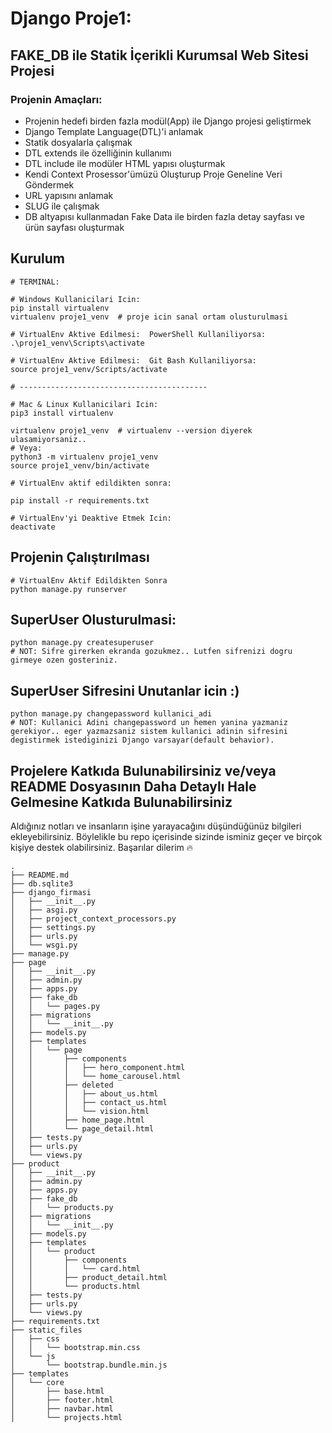 # **Django** Proje1:
## FAKE_DB ile Statik İçerikli Kurumsal Web Sitesi Projesi

### Projenin Amaçları:
* Projenin hedefi birden fazla modül(App) ile Django projesi geliştirmek
* Django Template Language(DTL)'i anlamak
* Statik dosyalarla çalışmak
* DTL extends ile özelliğinin kullanımı
* DTL include ile modüler HTML yapısı oluşturmak
* Kendi Context Prosessor'ümüzü Oluşturup Proje Geneline Veri Göndermek
* URL yapısını anlamak
* SLUG ile çalışmak
* DB altyapısı kullanmadan Fake Data ile birden fazla detay sayfası ve ürün sayfası oluşturmak

## Kurulum
```shell
# TERMINAL:

# Windows Kullanicilari Icin:
pip install virtualenv
virtualenv proje1_venv  # proje icin sanal ortam olusturulmasi

# VirtualEnv Aktive Edilmesi:  PowerShell Kullaniliyorsa:
.\proje1_venv\Scripts\activate

# VirtualEnv Aktive Edilmesi:  Git Bash Kullaniliyorsa:
source proje1_venv/Scripts/activate

# ------------------------------------------

# Mac & Linux Kullanicilari Icin:
pip3 install virtualenv

virtualenv proje1_venv  # virtualenv --version diyerek ulasamiyorsaniz..
# Veya:
python3 -m virtualenv proje1_venv
source proje1_venv/bin/activate

# VirtualEnv aktif edildikten sonra:

pip install -r requirements.txt

# VirtualEnv'yi Deaktive Etmek Icin:
deactivate
```

## Projenin Çalıştırılması
```shell
# VirtualEnv Aktif Edildikten Sonra
python manage.py runserver
```

## SuperUser Olusturulmasi:
```shell
python manage.py createsuperuser
# NOT: Sifre girerken ekranda gozukmez.. Lutfen sifrenizi dogru girmeye ozen gosteriniz.
```

## SuperUser Sifresini Unutanlar icin :)
```shell
python manage.py changepassword kullanici_adi
# NOT: Kullanici Adini changepassword un hemen yanina yazmaniz gerekiyor.. eger yazmazsaniz sistem kullanici adinin sifresini degistirmek istediginizi Django varsayar(default behavior).
```

## Projelere Katkıda Bulunabilirsiniz ve/veya README Dosyasının Daha Detaylı Hale Gelmesine Katkıda Bulunabilirsiniz
Aldığınız notları ve insanların işine yarayacağını düşündüğünüz bilgileri ekleyebilirsiniz. Böylelikle bu repo içerisinde sizinde isminiz geçer ve birçok kişiye destek olabilirsiniz. Başarılar dilerim 🔥

```
.
├── README.md
├── db.sqlite3
├── django_firmasi
│   ├── __init__.py
│   ├── asgi.py
│   ├── project_context_processors.py
│   ├── settings.py
│   ├── urls.py
│   └── wsgi.py
├── manage.py
├── page
│   ├── __init__.py
│   ├── admin.py
│   ├── apps.py
│   ├── fake_db
│   │   └── pages.py
│   ├── migrations
│   │   └── __init__.py
│   ├── models.py
│   ├── templates
│   │   └── page
│   │       ├── components
│   │       │   ├── hero_component.html
│   │       │   └── home_carousel.html
│   │       ├── deleted
│   │       │   ├── about_us.html
│   │       │   ├── contact_us.html
│   │       │   └── vision.html
│   │       ├── home_page.html
│   │       └── page_detail.html
│   ├── tests.py
│   ├── urls.py
│   └── views.py
├── product
│   ├── __init__.py
│   ├── admin.py
│   ├── apps.py
│   ├── fake_db
│   │   └── products.py
│   ├── migrations
│   │   └── __init__.py
│   ├── models.py
│   ├── templates
│   │   └── product
│   │       ├── components
│   │       │   └── card.html
│   │       ├── product_detail.html
│   │       └── products.html
│   ├── tests.py
│   ├── urls.py
│   └── views.py
├── requirements.txt
├── static_files
│   ├── css
│   │   └── bootstrap.min.css
│   └── js
│       └── bootstrap.bundle.min.js
├── templates
│   └── core
│       ├── base.html
│       ├── footer.html
│       ├── navbar.html
│       └── projects.html
```
